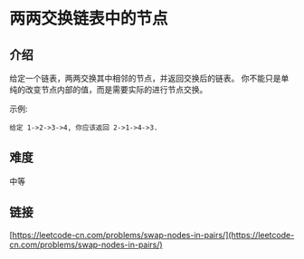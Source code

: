 # 两两交换链表中的节点

## 介绍
给定一个链表，两两交换其中相邻的节点，并返回交换后的链表。
你不能只是单纯的改变节点内部的值，而是需要实际的进行节点交换。

示例:
```
给定 1->2->3->4, 你应该返回 2->1->4->3.
```

## 难度
中等

## 链接
[https://leetcode-cn.com/problems/swap-nodes-in-pairs/](https://leetcode-cn.com/problems/swap-nodes-in-pairs/)